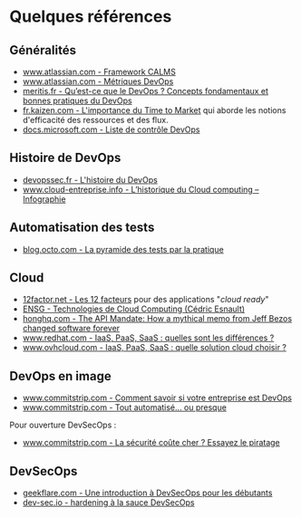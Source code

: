 # Quelques références

## Généralités

* [www.atlassian.com - Framework CALMS](https://www.atlassian.com/fr/devops/frameworks/calms-framework)
* [www.atlassian.com - Métriques DevOps](https://www.atlassian.com/fr/devops/frameworks/devops-metrics)
* [meritis.fr - Qu’est-ce que le DevOps ? Concepts fondamentaux et bonnes pratiques du DevOps](https://meritis.fr/devops-avez-dit-devops/)
* [fr.kaizen.com - L'importance du Time to Market](https://fr.kaizen.com/produits/importance-time-to-market-fr) qui aborde les notions d'efficacité des ressources et des flux.
* [docs.microsoft.com - Liste de contrôle DevOps](https://docs.microsoft.com/fr-fr/azure/architecture/checklist/dev-ops)

## Histoire de DevOps

* [devopssec.fr - L'histoire du DevOps](https://devopssec.fr/article/histoire-du-devops)
* [www.cloud-entreprise.info - L’historique du Cloud computing – Infographie](http://www.cloud-entreprise.info/historique-cloud-computing/)

## Automatisation des tests

* [blog.octo.com - La pyramide des tests par la pratique](https://blog.octo.com/la-pyramide-des-tests-par-la-pratique-1-5/)

## Cloud

* [12factor.net - Les 12 facteurs](https://12factor.net) pour des applications "*cloud ready*"
* [ENSG - Technologies de Cloud Computing (Cédric Esnault)](https://cedricici.github.io/cours-cloud/public/#/)
* [honghq.com - The API Mandate: How a mythical memo from Jeff Bezos changed software forever](https://konghq.com/blog/api-mandate)
* [www.redhat.com - IaaS, PaaS, SaaS : quelles sont les différences ?](https://www.redhat.com/fr/topics/cloud-computing/iaas-vs-paas-vs-saas)
* [www.ovhcloud.com - IaaS, PaaS, SaaS : quelle solution cloud choisir ?](https://www.ovhcloud.com/fr/public-cloud/cloud-computing/iaas-paas-saas/)

## DevOps en image

* [www.commitstrip.com - Comment savoir si votre entreprise est DevOps](https://www.commitstrip.com/fr/2015/02/02/is-your-company-ready-for-devops/?)
* [www.commitstrip.com - Tout automatisé… ou presque](https://www.commitstrip.com/fr/2015/06/22/can-we-automate-everything/?setLocale=1)

Pour ouverture DevSecOps :

* [www.commitstrip.com - La sécurité coûte cher ? Essayez le piratage](https://www.commitstrip.com/fr/2017/06/19/security-too-expensive-try-a-hack/?)

## DevSecOps

* [geekflare.com - Une introduction à DevSecOps pour les débutants](https://geekflare.com/fr/devsecops-introduction/)
* [dev-sec.io - hardening à la sauce DevSecOps](https://dev-sec.io/)
